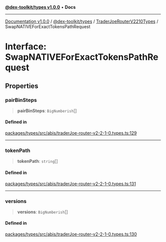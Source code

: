 [**@dex-toolkit/types v1.0.0**](../../../README.md) • **Docs**

***

[Documentation v1.0.0](../../../../../packages.md) / [@dex-toolkit/types](../../../README.md) / [TraderJoeRouterV2210Types](../README.md) / SwapNATIVEForExactTokensPathRequest

# Interface: SwapNATIVEForExactTokensPathRequest

## Properties

### pairBinSteps

> **pairBinSteps**: `BigNumberish`[]

#### Defined in

[packages/types/src/abis/traderJoe-router-v2-2-1-0.types.ts:129](https://github.com/niZmosis/dex-toolkit/blob/3d8b41b44787b30fbea5de3ab4737662ffb61bc8/packages/types/src/abis/traderJoe-router-v2-2-1-0.types.ts#L129)

***

### tokenPath

> **tokenPath**: `string`[]

#### Defined in

[packages/types/src/abis/traderJoe-router-v2-2-1-0.types.ts:131](https://github.com/niZmosis/dex-toolkit/blob/3d8b41b44787b30fbea5de3ab4737662ffb61bc8/packages/types/src/abis/traderJoe-router-v2-2-1-0.types.ts#L131)

***

### versions

> **versions**: `BigNumberish`[]

#### Defined in

[packages/types/src/abis/traderJoe-router-v2-2-1-0.types.ts:130](https://github.com/niZmosis/dex-toolkit/blob/3d8b41b44787b30fbea5de3ab4737662ffb61bc8/packages/types/src/abis/traderJoe-router-v2-2-1-0.types.ts#L130)
